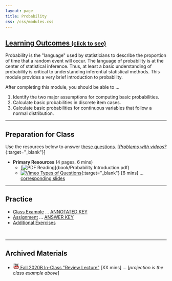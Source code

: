 ```yaml
---
layout: page
title: Probability
css: /css/modules.css
---
```


<div class="panel-group-ILOs">
  <div class="panel panel-default">
    <div class="panel-heading">
      <h2 class="panel-title">
        <a data-toggle="collapse" href="#ILOs">Learning Outcomes <small>(click to see)</small></a>
      </h2>
    </div>
    <div id="ILOs" class="panel-collapse collapse">
      <div class="panel-body">
Probability is the "language" used by statisticians to describe the proportion of time that a random event will occur.  The language of probability is at the center of statistical inference.  Thus, at least a basic understanding of probability is critical to understanding inferential statistical methods.  This module provides a very brief introduction to probability.

<p>After completing this module, you should be able to ...</p>

<ol>
  <li>Identify the two major assumptions for computing basic probabilities.</li>
  <li>Calculate basic probabilities in discrete item cases.</li>
  <li>Calculate basic probabilities for continuous variables that follow a normal distribution.</li>
</ol>
      </div>
    </div>
  </div>
</div>

----

## Preparation for Class
Use the resources below to answer [these questions](Prep/Probability). [[*Problems with videos?*](../resources/FAQs/videos){:target="_blank"}]

* **Primary Resources** (4 pages, 6 mins)
  * [![PDF](../img/pdf.png) Reading](book/Probability Introduction.pdf)
  * [![Vimeo](../img/dhovid.png) Types of Questions](https://vimeo.com/user45324800/smplngd-questions){:target="_blank"} [6 mins] ... [corresponding slides](PPT/SamplingDist_PPT3.pptx)

----

## Practice

* [Class Example](CE/Probability_CExmpl) ... [ANNOTATED KEY](CE/KEY_Probability_CExmpl) 
* [Assignment](CE/Probability_CE1) ... [ANSWER KEY](CE/KEY_Probability_CE)
* [Additional Exercises](CE/Probability_CE2)

&nbsp;

----

## Archived Materials

* [![YouTube](../img/youtube.png) Fall 2020B In-Class "Review Lecture"]() [XX mins] ... [*projection is the class example above*]

<!----
* [Old Lecture Slides](PPT/Probability_PPT_old.pptx)
--->
